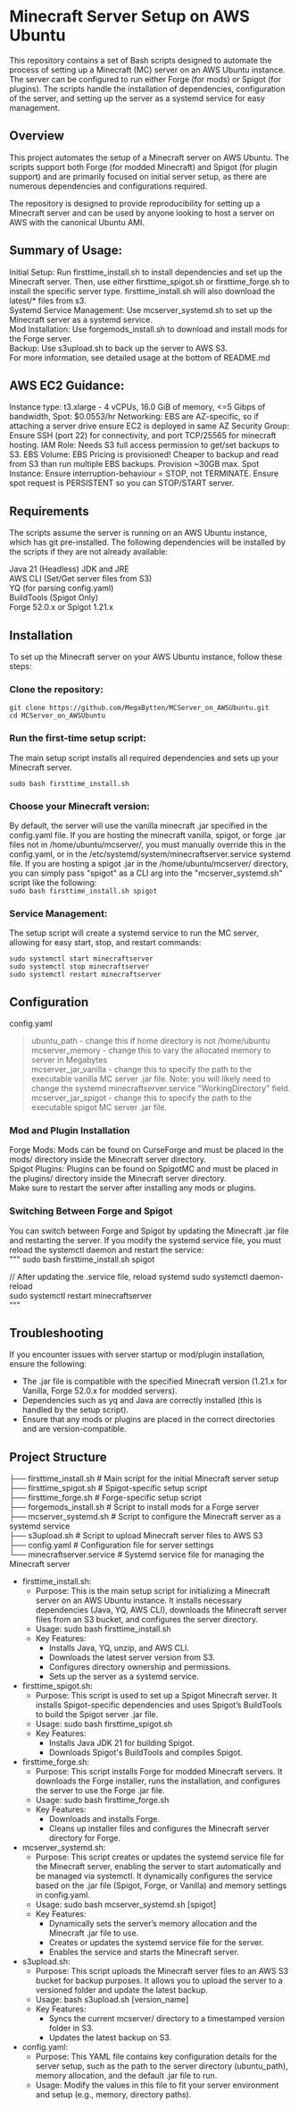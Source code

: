 # Minecraft Server Setup on AWS Ubuntu
This repository contains a set of Bash scripts designed to automate the process of setting up a Minecraft (MC) server on an AWS Ubuntu instance. The server can be configured to run either Forge (for mods) or Spigot (for plugins). The scripts handle the installation of dependencies, configuration of the server, and setting up the server as a systemd service for easy management.  


## Overview
This project automates the setup of a Minecraft server on AWS Ubuntu. The scripts support both Forge (for modded Minecraft) and Spigot (for plugin support) and are primarily focused on initial server setup, as there are numerous dependencies and configurations required.  

The repository is designed to provide reproducibility for setting up a Minecraft server and can be used by anyone looking to host a server on AWS with the canonical Ubuntu AMI.  


## Summary of Usage:
Initial Setup: Run firsttime_install.sh to install dependencies and set up the Minecraft server. Then, use either firsttime_spigot.sh or firsttime_forge.sh to install the specific server type. firsttime_install.sh will also download the latest/* files from s3.  
Systemd Service Management: Use mcserver_systemd.sh to set up the Minecraft server as a systemd service.  
Mod Installation: Use forgemods_install.sh to download and install mods for the Forge server.  
Backup: Use s3upload.sh to back up the server to AWS S3.  
For more information, see detailed usage at the bottom of README.md  

## AWS EC2 Guidance:
Instance type: t3.xlarge - 4 vCPUs, 16.0 GiB of memory, <=5 Gibps of bandwidth, Spot: $0.0553/hr
Networking: EBS are AZ-specific, so if attaching a server drive ensure EC2 is deployed in same AZ
Security Group: Ensure SSH (port 22) for connectivity, and port TCP/25565 for minecraft hosting.
IAM Role: Needs S3 full access permission to get/set backups to S3.
EBS Volume: EBS Pricing is provisioned! Cheaper to backup and read from S3 than run multiple EBS backups. Provision ~30GB max.
Spot Instance: Ensure interruption-behaviour = STOP, not TERMINATE. Ensure spot request is PERSISTENT so you can STOP/START server.


## Requirements
The scripts assume the server is running on an AWS Ubuntu instance, which has git pre-installed. The following dependencies will be installed by the scripts if they are not already available:  

Java 21 (Headless) JDK and JRE   
AWS CLI (Set/Get server files from S3)  
YQ (for parsing config.yaml)  
BuildTools (Spigot Only)  
Forge 52.0.x or Spigot 1.21.x  


## Installation
To set up the Minecraft server on your AWS Ubuntu instance, follow these steps:  

### Clone the repository:
```
git clone https://github.com/MegaBytten/MCServer_on_AWSUbuntu.git  
cd MCServer_on_AWSUbuntu  
```

### Run the first-time setup script:
The main setup script installs all required dependencies and sets up your Minecraft server.  
```
sudo bash firsttime_install.sh  
```

### Choose your Minecraft version:
By default, the server will use the vanilla minecraft .jar specified in the config.yaml file. If you are hosting the minecraft vanilla, spigot, or forge .jar files not in /home/ubuntu/mcserver/, you must manually override this in the config.yaml, or in the /etc/systemd/system/minecraftserver.service systemd file. If you are hosting a spigot .jar in the /home/ubuntu/mcserver/ directory, you can simply pass "spigot" as a CLI arg into the "mcserver_systemd.sh" script like the following:  
``` sudo bash firsttime_install.sh spigot ```


### Service Management:
The setup script will create a systemd service to run the MC server, allowing for easy start, stop, and restart commands:  
```
sudo systemctl start minecraftserver  
sudo systemctl stop minecraftserver  
sudo systemctl restart minecraftserver  
```


## Configuration
config.yaml  
> ubuntu_path - change this if home directory is not /home/ubuntu  
> mcserver_memory - change this to vary the allocated memory to server in Megabytes  
> mcserver_jar_vanilla - change this to specify the path to the executable vanilla MC server .jar file. Note: you will likely need to change the systemd minecraftserver.service "WorkingDirectory" field.  
> mcserver_jar_spigot - change this to specify the path to the executable spigot MC server .jar file.  

### Mod and Plugin Installation
Forge Mods: Mods can be found on CurseForge and must be placed in the mods/ directory inside the Minecraft server directory.  
Spigot Plugins: Plugins can be found on SpigotMC and must be placed in the plugins/ directory inside the Minecraft server directory.  
Make sure to restart the server after installing any mods or plugins.  

###  Switching Between Forge and Spigot
You can switch between Forge and Spigot by updating the Minecraft .jar file and restarting the server. If you modify the systemd service file, you must reload the systemctl daemon and restart the service:  
"""
sudo bash firsttime_install.sh spigot  

// After updating the .service file, reload systemd
sudo systemctl daemon-reload  
sudo systemctl restart minecraftserver  
"""

## Troubleshooting
If you encounter issues with server startup or mod/plugin installation, ensure the following:  

- The .jar file is compatible with the specified Minecraft version (1.21.x for Vanilla, Forge 52.0.x for modded servers).  
- Dependencies such as yq and Java are correctly installed (this is handled by the setup script).  
- Ensure that any mods or plugins are placed in the correct directories and are version-compatible.  

## Project Structure
├── firsttime_install.sh         # Main script for the initial Minecraft server setup  
├── firsttime_spigot.sh          # Spigot-specific setup script  
├── firsttime_forge.sh           # Forge-specific setup script  
├── forgemods_install.sh         # Script to install mods for a Forge server  
├── mcserver_systemd.sh          # Script to configure the Minecraft server as a systemd service  
├── s3upload.sh                  # Script to upload Minecraft server files to AWS S3  
├── config.yaml                  # Configuration file for server settings  
└── minecraftserver.service      # Systemd service file for managing the Minecraft server  

- firsttime_install.sh:
    - Purpose: This is the main setup script for initializing a Minecraft server on an AWS Ubuntu instance. It installs necessary dependencies (Java, YQ, AWS CLI), downloads the Minecraft server files from an S3 bucket, and configures the server directory.
    - Usage: sudo bash firsttime_install.sh
    - Key Features:
        * Installs Java, YQ, unzip, and AWS CLI.
        * Downloads the latest server version from S3.
        * Configures directory ownership and permissions.
        * Sets up the server as a systemd service.
- firsttime_spigot.sh:
    - Purpose: This script is used to set up a Spigot Minecraft server. It installs Spigot-specific dependencies and uses Spigot’s BuildTools to build the Spigot server .jar file.
    - Usage: sudo bash firsttime_spigot.sh
    - Key Features:
        * Installs Java JDK 21 for building Spigot.
        * Downloads Spigot's BuildTools and compiles Spigot.
- firsttime_forge.sh:
    * Purpose: This script installs Forge for modded Minecraft servers. It downloads the Forge installer, runs the installation, and configures the server to use the Forge .jar file.
    * Usage: sudo bash firsttime_forge.sh
    * Key Features:
        * Downloads and installs Forge.
        * Cleans up installer files and configures the Minecraft server directory for Forge.
- mcserver_systemd.sh:
    * Purpose: This script creates or updates the systemd service file for the Minecraft server, enabling the server to start automatically and be managed via systemctl. It dynamically configures the service based on the .jar file (Spigot, Forge, or Vanilla) and memory settings in config.yaml.
    * Usage: sudo bash mcserver_systemd.sh [spigot]
    * Key Features:
        * Dynamically sets the server’s memory allocation and the Minecraft .jar file to use.
        * Creates or updates the systemd service file for the server.
        * Enables the service and starts the Minecraft server.
- s3upload.sh:
    * Purpose: This script uploads the Minecraft server files to an AWS S3 bucket for backup purposes. It allows you to upload the server to a versioned folder and update the latest backup.
    * Usage: bash s3upload.sh [version_name]
    * Key Features:
        * Syncs the current mcserver/ directory to a timestamped version folder in S3.
        * Updates the latest backup on S3.
- config.yaml:
    * Purpose: This YAML file contains key configuration details for the server setup, such as the path to the server directory (ubuntu_path), memory allocation, and the default .jar file to run.
    * Usage: Modify the values in this file to fit your server environment and setup (e.g., memory, directory paths).